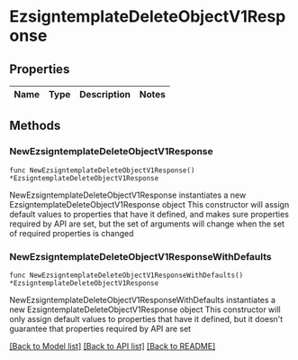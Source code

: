 # EzsigntemplateDeleteObjectV1Response

## Properties

Name | Type | Description | Notes
------------ | ------------- | ------------- | -------------

## Methods

### NewEzsigntemplateDeleteObjectV1Response

`func NewEzsigntemplateDeleteObjectV1Response() *EzsigntemplateDeleteObjectV1Response`

NewEzsigntemplateDeleteObjectV1Response instantiates a new EzsigntemplateDeleteObjectV1Response object
This constructor will assign default values to properties that have it defined,
and makes sure properties required by API are set, but the set of arguments
will change when the set of required properties is changed

### NewEzsigntemplateDeleteObjectV1ResponseWithDefaults

`func NewEzsigntemplateDeleteObjectV1ResponseWithDefaults() *EzsigntemplateDeleteObjectV1Response`

NewEzsigntemplateDeleteObjectV1ResponseWithDefaults instantiates a new EzsigntemplateDeleteObjectV1Response object
This constructor will only assign default values to properties that have it defined,
but it doesn't guarantee that properties required by API are set


[[Back to Model list]](../README.md#documentation-for-models) [[Back to API list]](../README.md#documentation-for-api-endpoints) [[Back to README]](../README.md)


